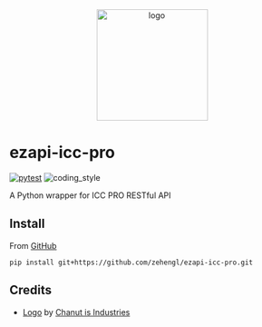 <div align="center">
    <img src="https://cdn0.iconfinder.com/data/icons/smart-farm-line-agriculture-technology/512/Irrigation-512.png" alt="logo" height="196">
</div>

# ezapi-icc-pro

[![pytest](https://github.com/zehengl/ezapi-icc-pro/actions/workflows/pytest.yml/badge.svg)](https://github.com/zehengl/ezapi-icc-pro/actions/workflows/pytest.yml)
![coding_style](https://img.shields.io/badge/code%20style-black-000000.svg)

A Python wrapper for ICC PRO RESTful API

## Install

From [GitHub](https://github.com/zehengl/ezapi-icc-pro)

    pip install git+https://github.com/zehengl/ezapi-icc-pro.git

## Credits

- [Logo][1] by [Chanut is Industries][2]

[1]: https://www.iconfinder.com/icons/4629153/agricultural_agriculture_agritect_farming_irrigation_smart_farm_water_icon
[2]: https://www.iconfinder.com/Chanut-is
